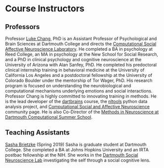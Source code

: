 # Course Instructors

## Professors
Professor [Luke Chang](http://lukejchang.com/), PhD is an Assistant Professor of Psychological and Brain Sciences at Dartmouth College and directs the [Computational Social Affective Neuroscience Laboratory](http://cosanlab.com/). He completed a BA in psychology at Reed College, an MA in psychology at the New School for Social Research, and a PhD in clinical psychology and cognitive neuroscience at the University of Arizona with Alan Sanfey, PhD. He completed his predoctoral clinical internship training in behavioral medicine at the University of California Los Angeles and a postdoctoral fellowship at the University of Colorado Boulder under the mentorship of Tor Wager, PhD. His research program is focused on understanding the neurobiological and computational mechanisms underlying emotions and social interactions. Professor Chang is highly committed to innovating training in methods. He is the lead developer of the [dartbrains](https://dartbrains.org/) course, the [nltools](https://neurolearn.readthedocs.io/en/latest/) python data analysis project, and [Computational Social and Affective Neuroscience](http://compsan.org/) community page. He is also Co-Director of the [Methods in Neuroscience at Dartmouth Computational Summer School](http://mindsummerschool.org/).

## Teaching Assistants
[Sasha Brietzke](http://www.dartmouth-socialneurolab.com/people) (Spring 2019) Sasha is graduate student at Dartmouth College. She completed a BA at Johns Hopkins University and an IRTA postbac fellowship at the NIH. She works in the [Dartmouth Social Neuroscience Lab](http://www.dartmouth-socialneurolab.com) investigating the self through a social cognitive lens.
